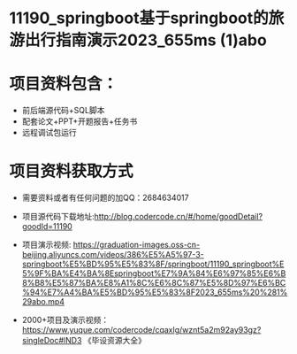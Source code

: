 #  11190_springboot基于springboot的旅游出行指南演示2023_655ms (1)abo
 
# 项目资料包含：
* 前后端源代码+SQL脚本
* 配套论文+PPT+开题报告+任务书
* 远程调试包运行

# 项目资料获取方式
* 需要资料或者有任何问题的加QQ：2684634017
* 项目源代码下载地址:http://blog.codercode.cn/#/home/goodDetail?goodId=11190

* 项目演示视频:  https://graduation-images.oss-cn-beijing.aliyuncs.com/videos/386%E5%A5%97-3-springboot%E5%BD%95%E5%83%8F/springboot/11190_springboot%E5%9F%BA%E4%BA%8Espringboot%E7%9A%84%E6%97%85%E6%B8%B8%E5%87%BA%E8%A1%8C%E6%8C%87%E5%8D%97%E6%BC%94%E7%A4%BA%E5%BD%95%E5%83%8F2023_655ms%20%281%29abo.mp4


* 2000+项目及演示视频：https://www.yuque.com/codercode/cqaxlg/wznt5a2m92ay93gz?singleDoc#lND3 《毕设资源大全》






